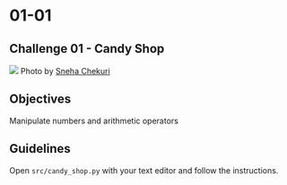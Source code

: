 # 01-01

## Challenge 01 - Candy Shop

![](https://images.unsplash.com/photo-1501755792080-cd51e405462c?ixlib=rb-1.2.1&ixid=eyJhcHBfaWQiOjEyMDd9&auto=format&fit=crop&w=2041&q=80)
Photo by [Sneha Chekuri](https://unsplash.com/photos/ZTqaeeoBBl8)

## Objectives
Manipulate numbers and arithmetic operators

## Guidelines
Open `src/candy_shop.py` with your text editor and follow the instructions.
